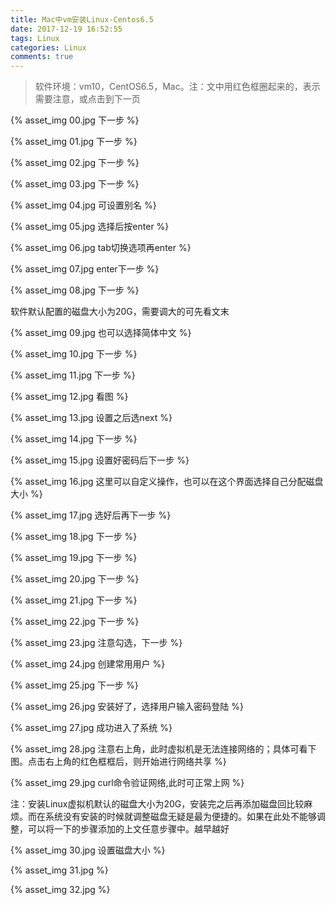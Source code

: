 ```yaml
---
title: Mac中vm安装Linux-Centos6.5
date: 2017-12-19 16:52:55
tags: Linux
categories: Linux
comments: true
---
```


> 软件环境：vm10，CentOS6.5，Mac。注：文中用红色框圈起来的，表示需要注意，或点击到下一页

<!---more--->

{% asset_img 00.jpg 下一步 %}

{% asset_img 01.jpg 下一步 %}

{% asset_img 02.jpg 下一步 %}

{% asset_img 03.jpg 下一步 %}

{% asset_img 04.jpg 可设置别名 %}

{% asset_img 05.jpg 选择后按enter %}

{% asset_img 06.jpg tab切换选项再enter %}

{% asset_img 07.jpg enter下一步 %}

{% asset_img 08.jpg 下一步 %}

软件默认配置的磁盘大小为20G，需要调大的可先看文末

{% asset_img 09.jpg 也可以选择简体中文 %}

{% asset_img 10.jpg 下一步 %}

{% asset_img 11.jpg 下一步 %}

{% asset_img 12.jpg 看图 %}

{% asset_img 13.jpg 设置之后选next %}

{% asset_img 14.jpg 下一步 %}

{% asset_img 15.jpg 设置好密码后下一步 %}

{% asset_img 16.jpg 这里可以自定义操作，也可以在这个界面选择自己分配磁盘大小 %}

{% asset_img 17.jpg 选好后再下一步 %}

{% asset_img 18.jpg 下一步 %}

{% asset_img 19.jpg 下一步 %}

{% asset_img 20.jpg 下一步 %}

{% asset_img 21.jpg 下一步 %}

{% asset_img 22.jpg 下一步 %}

{% asset_img 23.jpg 注意勾选，下一步 %}

{% asset_img 24.jpg 创建常用用户 %}

{% asset_img 25.jpg 下一步 %}

{% asset_img 26.jpg 安装好了，选择用户输入密码登陆 %}

{% asset_img 27.jpg 成功进入了系统 %}

{% asset_img 28.jpg 注意右上角，此时虚拟机是无法连接网络的；具体可看下图。点击右上角的红色框框后，则开始进行网络共享 %}

{% asset_img 29.jpg curl命令验证网络,此时可正常上网 %}


注：安装Linux虚拟机默认的磁盘大小为20G，安装完之后再添加磁盘回比较麻烦。而在系统没有安装的时候就调整磁盘无疑是最为便捷的。如果在此处不能够调整，可以将一下的步骤添加的上文任意步骤中。越早越好

{% asset_img 30.jpg 设置磁盘大小 %}

{% asset_img 31.jpg  %}

{% asset_img 32.jpg %}




